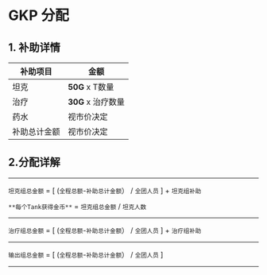 # GKP 分配

## 1. 补助详情
|  **补助项目** |  **金额** |
| ------------ | ------------ |
|  坦克  | **50G** x T数量 |
| 治疗 | **30G** x 治疗数量 |
| 药水  |  视市价决定 |
| 补助总计金额  |  视市价决定 |


## 2.分配详解
------------

`坦克组总金额` = [ (`全程总额`-`补助总计金额`） / `全团人员` ]  + `坦克组补助` 

`**每个Tank获得金币**` =  `坦克组总金额` / `坦克人数`

------------


`治疗组总金额` = [ (`全程总额`-`补助总计金额`） / `全团人员` ]  + `治疗组补助`

------------


`输出组总金额` = [ (`全程总额`-`补助总计金额`） / `全团人员` ]

------------

